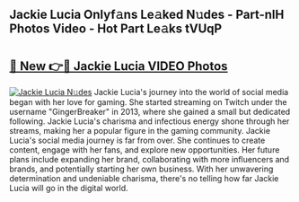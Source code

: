 ## Jackie Lucia Onlyf𝚊ns Le𝚊ked N𝚞des - Part-nlH Photos Video - Hot Part Le𝚊ks tVUqP

# <h2><a href="http://ab28966.deff.icu/?id=Jackie+Lucia">🔗 New 👉🔴 Jackie Lucia VIDEO Photos</a></h2>

[![Jackie Lucia N𝚞des](https://i.imgur.com/rIISA9y.gif)](http://ab28966.deff.icu/?id=Jackie+Lucia)
Jackie Lucia's journey into the world of social media began with her love for gaming. She started streaming on Twitch under the username "GingerBreaker" in 2013, where she gained a small but dedicated following. Jackie Lucia's charisma and infectious energy shone through her streams, making her a popular figure in the gaming community. Jackie Lucia's social media journey is far from over. She continues to create content, engage with her fans, and explore new opportunities. Her future plans include expanding her brand, collaborating with more influencers and brands, and potentially starting her own business. With her unwavering determination and undeniable charisma, there's no telling how far Jackie Lucia will go in the digital world.
